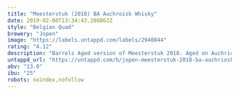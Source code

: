 ```yaml
---
title: "Meesterstuk (2018) BA Auchroisk Whisky"
date: 2019-02-08T13:34:43.208862Z
style: "Belgian Quad"
brewery: "Jopen"
image: "https://labels.untappd.com/labels/2940844"
rating: "4.12"
description: "Barrels Aged version of Meesterstuk 2018. Aged on Auchriosk Whiskey barrels for 320 days. Discover a subtle aroma of clove followed by a somewhat floral taste with dried fruit, caramel and spiced whisky."
untappd_url: "https://untappd.com/b/jopen-meesterstuk-2018-ba-auchriosk-whisky/2940844"
abv: "13.0"
ibu: "25"
robots: noindex,nofollow
---
```

